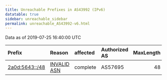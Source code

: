 ```yaml
---
title: Unreachable Prefixes in AS43992 (IPv6)
datatable: true
sidebar: unreachable_sidebar
permalink: unreachable_AS43992-v6.html
---
```


Data as of 2019-07-25 16:40:00 UTC


<div class="datatable-begin"></div>

| Prefix                                                 | Reason                                                                                                | affected   | Authorized AS   |   MaxLength | Anchor                                         |   unreachable /48s |
|:-------------------------------------------------------|:------------------------------------------------------------------------------------------------------|:-----------|:----------------|------------:|:-----------------------------------------------|-------------------:|
| [2a0d:5643::/48](https://stat.ripe.net/2a0d:5643::/48) | [INVALID ASN](https://rpki-validator.ripe.net/announcement-preview?asn=AS43992&prefix=2a0d:5643::/48) | complete   | AS57695         |          48 | [RIPE](unreachable_RIPE_NCC_RPKI_Root-v6.html) |                  1 |

<div class="datatable-end"></div>